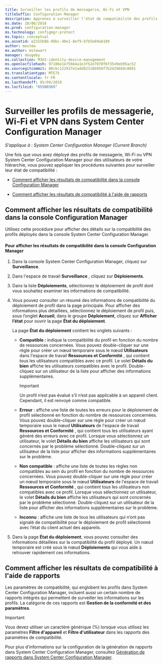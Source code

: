 ```yaml
---
title: Surveiller les profils de messagerie, Wi-Fi et VPN
titleSuffix: Configuration Manager
description: Apprenez à surveiller l’état de compatibilité des profils de messagerie, Wi-Fi et VPN dans System Center Configuration Manager.
ms.date: 10/06/2016
ms.prod: configuration-manager
ms.technology: configmgr-protect
ms.topic: conceptual
ms.assetid: e2315b8b-98bc-40e1-8ef9-bfb5e69ab109
author: mestew
ms.author: mstewart
manager: dougeby
ms.collection: M365-identity-device-management
ms.openlocfilehash: 97106e1e75664a1e3f52e7870f6f35e9eb95ac52
ms.sourcegitcommit: 80cbc122937e1add82310b956f7b24296b9c8081
ms.translationtype: MTE75
ms.contentlocale: fr-FR
ms.lasthandoff: 05/09/2019
ms.locfileid: "65500369"
---
```

# <a name="monitor-email-wi-fi-and-vpn-profiles-in-system-center-configuration-manager"></a>Surveiller les profils de messagerie, Wi-Fi et VPN dans System Center Configuration Manager

*S’applique à : System Center Configuration Manager (Current Branch)*

Une fois que vous avez déployé des profils de messagerie, Wi-Fi ou VPN System Center Configuration Manager pour des utilisateurs de votre hiérarchie, vous pouvez appliquer les procédures suivantes pour surveiller leur état de compatibilité :  

-   [Comment afficher les résultats de compatibilité dans la console Configuration Manager](#BKMK_console)  

-   [Comment afficher les résultats de compatibilité à l'aide de rapports](#BKMK_Reports)  

##  <a name="BKMK_console"></a> Comment afficher les résultats de compatibilité dans la console Configuration Manager  
 Utilisez cette procédure pour afficher des détails sur la compatibilité des profils déployés dans la console System Center Configuration Manager.  

#### <a name="to-view-compliance-results-in-the-configuration-manager-console"></a>Pour afficher les résultats de compatibilité dans la console Configuration Manager  

1.  Dans la console System Center Configuration Manager, cliquez sur **Surveillance**.  

2.  Dans l'espace de travail **Surveillance** , cliquez sur **Déploiements**.  

3.  Dans la liste **Déploiements**, sélectionnez le déploiement de profil dont vous souhaitez examiner les informations de compatibilité.  

4.  Vous pouvez consulter un résumé des informations de compatibilité du déploiement de profil dans la page principale. Pour afficher des informations plus détaillées, sélectionnez le déploiement de profil puis, sous l’onglet **Accueil**, dans le groupe **Déploiement**, cliquez sur **Afficher l’état** pour ouvrir la page **État du déploiement**.  

     La page **État du déploiement** contient les onglets suivants :  

    -   **Compatible :** indique la compatibilité du profil en fonction du nombre de ressources concernées. Vous pouvez double-cliquer sur une règle pour créer un nœud temporaire sous le nœud **Utilisateurs** dans l'espace de travail **Ressources et Conformité** , qui contient tous les utilisateurs compatibles avec ce profil. Le volet **Détails du bien** affiche les utilisateurs compatibles avec le profil. Double-cliquez sur un utilisateur de la liste pour afficher des informations supplémentaires.  

        > [!IMPORTANT]  
        >  Un profil n’est pas évalué s’il n’est pas applicable à un appareil client. Cependant, il est renvoyé comme compatible.  

    -   **Erreur** : affiche une liste de toutes les erreurs pour le déploiement de profil sélectionné en fonction du nombre de ressources concernées. Vous pouvez double-cliquer sur une règle pour créer un nœud temporaire sous le nœud **Utilisateurs** de l'espace de travail **Ressources et Conformité** , qui contient tous les utilisateurs ayant généré des erreurs avec ce profil. Lorsque vous sélectionnez un utilisateur, le volet **Détails du bien** affiche les utilisateurs qui sont concernés par le problème sélectionné. Double-cliquez sur un utilisateur de la liste pour afficher des informations supplémentaires sur le problème.  

    -   **Non compatible** : affiche une liste de toutes les règles non compatibles au sein du profil en fonction du nombre de ressources concernées. Vous pouvez double-cliquer sur une règle pour créer un nœud temporaire sous le nœud **Utilisateurs** de l'espace de travail **Ressources et Conformité** , qui contient tous les utilisateurs non compatibles avec ce profil. Lorsque vous sélectionnez un utilisateur, le volet **Détails du bien** affiche les utilisateurs qui sont concernés par le problème sélectionné. Double-cliquez sur un utilisateur de la liste pour afficher des informations supplémentaires sur le problème.  

    -   **Inconnu** : affiche une liste de tous les utilisateurs qui n’ont pas signalé de compatibilité pour le déploiement de profil sélectionné avec l’état du client actuel des appareils.  

5.  Dans la page **État du déploiement**, vous pouvez consulter des informations détaillées sur la compatibilité du profil déployé. Un nœud temporaire est créé sous le nœud **Déploiements** qui vous aide à retrouver rapidement ces informations.  

##  <a name="BKMK_Reports"></a> Comment afficher les résultats de compatibilité à l'aide de rapports  
 Les paramètres de compatibilité, qui englobent les profils dans System Center Configuration Manager, incluent aussi un certain nombre de rapports intégrés qui permettent de surveiller les informations sur les profils. La catégorie de ces rapports est **Gestion de la conformité et des paramètres**.  

> [!IMPORTANT]  
>  Vous devez utiliser un caractère générique (%) lorsque vous utilisez les paramètres **Filtre d'appareil** et **Filtre d'utilisateur** dans les rapports des paramètres de compatibilité.  

 Pour plus d’informations sur la configuration de la génération de rapports dans System Center Configuration Manager, consultez [Génération de rapports dans System Center Configuration Manager](../../core/servers/manage/reporting.md).  
